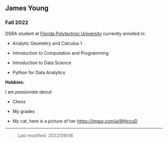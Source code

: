 ## James Young

### Fall 2022

DSBA student at [Florida Polytechnic University](https://www.floridapoly.edu) currently enrolled in: 

- Analytic Geometry and Calculus 1

- Introduction to Computation and Programming

- Introduction to Data Science

- Python for Data Analytics

**Hobbies:**

I am _passionate about_: 

- Chess

- My grades

- My cat, here is a picture of her <https://imgur.com/a/6tHccoD>

***

> Last modified: 2022/09/06
